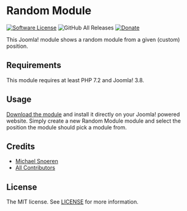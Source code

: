 # Random Module
[![Software License](https://img.shields.io/github/license/snoeren-development/joomla-random-module?style=flat-square)](LICENSE)
![GitHub All Releases](https://img.shields.io/github/downloads/snoeren-development/joomla-random-module/total?style=flat-square)
[![Donate](https://img.shields.io/beerpay/snoeren-development/joomla-random-module?style=flat-square)](https://beerpay.io/snoeren-development/joomla-random-module)

This Joomla! module shows a random module from a given (custom) position.

## Requirements
This module requires at least PHP 7.2 and Joomla! 3.8.

## Usage
[Download the module](https://github.com/snoeren-development/joomla-random-module/archive/master.zip) and install it directly on your Joomla! powered website. Simply create
a new Random Module module and select the position the module should pick a module from.

## Credits
- [Michael Snoeren](https://github.com/MSnoeren)
- [All Contributors](https://github.com/snoeren-development/joomla-random-module/graphs/contributors)

## License
The MIT license. See [LICENSE](LICENSE) for more information.
